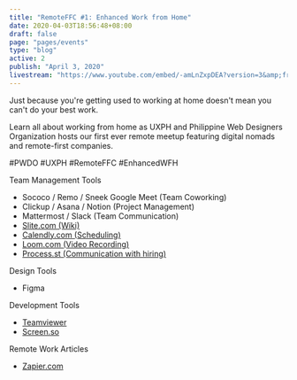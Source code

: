 ```yaml
---
title: "RemoteFFC #1: Enhanced Work from Home"
date: 2020-04-03T18:56:48+08:00
draft: false
page: "pages/events"
type: "blog"
active: 2
publish: "April 3, 2020"
livestream: "https://www.youtube.com/embed/-amLnZxpDEA?version=3&amp;frameborder=0&amp;allow=accelerometer&amp;autoplay&amp;encrypted-media&amp;gyroscope&amp;picture-in-picture" 
---
```


<p>Just because you're getting used to working at home doesn't mean you can't do your best work.</p>

<p>Learn all about working from home as UXPH and Philippine Web Designers Organization hosts our first ever remote meetup featuring digital nomads and remote-first companies.
</p>

<span class="blue">
	#PWDO #UXPH #RemoteFFC #EnhancedWFH
</span>

<p> Team Management Tools </p>

<ul>
    <li>Sococo / Remo / Sneek Google Meet (Team Coworking)</li>
    <li>Clickup / Asana / Notion (Project Management)</li>
    <li>Mattermost / Slack (Team Communication)</li>
    <li><a href ="https://Slite.com" target="blank" class="blue" >Slite.com (Wiki)</a> </li>
    <li><a href = "https://Calendly.com" target="blank" class="blue"> Calendly.com (Scheduling) </a> </li>
    <li><a href = "https://Loom.com" target="blank" class="blue">Loom.com (Video Recording) </a> </li>
    <li><a href = "https://www.process.st/" target="blank" class="blue"> Process.st (Communication with hiring) </a></li>
</ul>

<p> Design Tools </p>

<ul>
    <li>Figma</li>
</ul>

<p> Development Tools </p>

<ul>
    <li><a href = "https://www.teamviewer.com/en/" target="blank" class="blue"> Teamviewer </a></li>
    <li><a href = "https://screen.so/#/home" target="blank" class="blue"> Screen.so </a></li>
</ul>

<p>Remote Work Articles</p>
<ul>
    <li><a href = "https://zapier.com/learn/remote-work/" target="blank" class="blue"> Zapier.com </a></li>
</ul>

